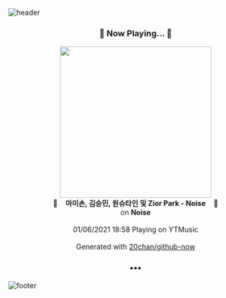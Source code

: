 ![header](https://capsule-render.vercel.app/api?type=wave&height=170&section=header&text=Hi.%20I'm%20SHIFT&fontColor=090707&fontAlignX=45&fontAlignY=65&fontSize=100)

<h3 align="center">🎵 Now Playing... 🎵</h3>
<p align="center">
  <a href="https://music.youtube.com/channel/UCZxkyZg2AsJHZZkZqWKYUfg">
    <img width="300" src="https://lh3.googleusercontent.com/C33Wq-dliOxMPWXO0ySFc_wsZbQCXXGWgIbqMWTgFJYfcKh85kGSAU59ThHTbwHv00khryOquRBx1Dg">
  </a>
  <br>
  🎵&nbsp&nbsp&nbsp <b>마미손, 김승민, 원슈타인 및 Zior Park - Noise</b> &nbsp&nbsp&nbsp🎵
  <br>
  on <b>Noise</b>
  
  <br />
  <br />
  01/06/2021 18:58 Playing on YTMusic
  <br />
  <br />
  Generated with <a href="https://github.com/20chan/github-now">20chan/github-now</a>
</p>

<h3 align="center">•••</h3>

![footer](https://capsule-render.vercel.app/api?type=wave&height=150&section=footer)
